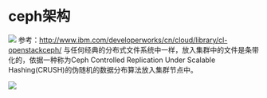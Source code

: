 # ceph架构

![](http://www.ibm.com/developerworks/cn/linux/l-ceph/figure1.gif)
参考：http://www.ibm.com/developerworks/cn/cloud/library/cl-openstackceph/
与任何经典的分布式文件系统中一样，放入集群中的文件是条带化的，依据一种称为Ceph Controlled Replication Under
Scalable Hashing(CRUSH)的伪随机的数据分布算法放入集群节点中。


![](http://docs.ceph.com/docs/master/_images/ditaa-cffd08dd3e192a5f1d724ad7930cb04200b9b425.png)

